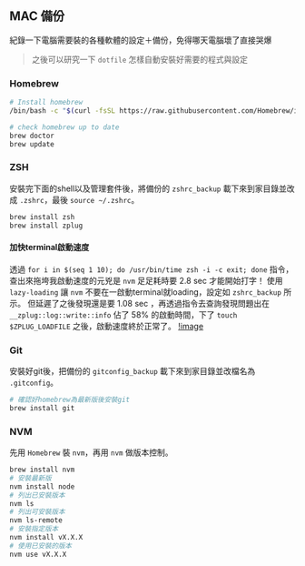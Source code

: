 ## MAC 備份
紀錄一下電腦需要裝的各種軟體的設定＋備份，免得哪天電腦壞了直接哭爆

>之後可以研究一下 `dotfile` 怎樣自動安裝好需要的程式與設定

### Homebrew
```bash
# Install homebrew
/bin/bash -c "$(curl -fsSL https://raw.githubusercontent.com/Homebrew/install/HEAD/install.sh)"

# check homebrew up to date
brew doctor
brew update
```

### ZSH
安裝完下面的shell以及管理套件後，將備份的 `zshrc_backup` 載下來到家目錄並改成 `.zshrc`，最後 `source ~/.zshrc`。

```bash
brew install zsh
brew install zplug
```
#### 加快terminal啟動速度
透過 `for i in $(seq 1 10); do /usr/bin/time zsh -i -c exit; done` 指令，查出來拖垮我啟動速度的元兇是 `nvm` 足足耗時要 2.8 sec 才能開始打字！
使用 `lazy-loading` 讓 `nvm` 不要在一啟動terminal就loading，設定如 `zshrc_backup` 所示。
但延遲了之後發現還是要 1.08 sec ，再透過指令去查詢發現問題出在 `__zplug::log::write::info` 佔了 58% 的啟動時間，下了 `touch $ZPLUG_LOADFILE` 之後，啟動速度終於正常了。
[!image]( https://github.com/ariel7234/setting_backup/blob/main/img/messageImage_1609948631850.jpg)

### Git
安裝好git後，把備份的 `gitconfig_backup` 載下來到家目錄並改檔名為 `.gitconfig`。
```bash
# 確認好homebrew為最新版後安裝git
brew install git
```


### NVM
先用 `Homebrew` 裝 `nvm`，再用 `nvm` 做版本控制。
```bash
brew install nvm
# 安裝最新版
nvm install node
# 列出已安裝版本
nvm ls
# 列出可安裝版本
nvm ls-remote
# 安裝指定版本
nvm install vX.X.X
# 使用已安裝的版本
nvm use vX.X.X
```

